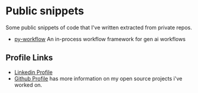 # Public snippets
Some public snippets of code that I've written extracted from private repos. 
- [py-workflow](https://github.com/ShravanSunder/public-snippets/tree/main/2024/py-workflow) An in-process workflow framework for gen ai workflows


## Profile Links
- [Linkedin Profile](https://www.linkedin.com/in/shravansunder/)
- [Github Profile](https://github.com/ShravanSunder) has more information on my open source projects i've worked on.
